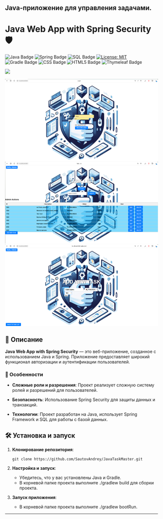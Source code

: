 Java-приложение для управления задачами.
---

# Java Web App with Spring Security 🛡️

![Java Badge](https://img.shields.io/badge/Java-ED8B00?style=for-the-badge&logo=java&logoColor=white)
![Spring Badge](https://img.shields.io/badge/Spring-6DB33F?style=for-the-badge&logo=spring&logoColor=white)
![SQL Badge](https://img.shields.io/badge/SQL-00000F?style=for-the-badge&logo=sql&logoColor=white)
[![License: MIT](https://img.shields.io/badge/License-MIT-yellow.svg?style=for-the-badge)](https://github.com/SautovAndrey/JavaTaskMaster/blob/5f8536bd24ab1b617c2c2f63402f5aa11a6bc83d/LICENSE)
![Gradle Badge](https://img.shields.io/badge/Gradle-02303A?style=for-the-badge&logo=gradle&logoColor=white)
![CSS Badge](https://img.shields.io/badge/CSS-1572B6?style=for-the-badge&logo=css3&logoColor=white)
![HTML5 Badge](https://img.shields.io/badge/HTML5-E34F26?style=for-the-badge&logo=html5&logoColor=white)
![Thymeleaf Badge](https://img.shields.io/badge/Thymeleaf-005F0F?style=for-the-badge&logo=thymeleaf&logoColor=white)


![](https://komarev.com/ghpvc/?username=sautovandrey)

![Web App Screenshot](https://github.com/SautovAndrey/JavaTaskMaster/blob/93e1144362d1278a79f0fc11231e83a5359bf537/assets/2023-10-13_12-33-41.png)
![Web App Screenshot](https://github.com/SautovAndrey/JavaTaskMaster/blob/93e1144362d1278a79f0fc11231e83a5359bf537/assets/2023-10-13_12-34-01.png)
![Web App Screenshot](https://github.com/SautovAndrey/JavaTaskMaster/blob/93e1144362d1278a79f0fc11231e83a5359bf537/assets/2023-10-13_12-34-27.png)

## 📌 Описание

**Java Web App with Spring Security** — это веб-приложение, созданное с использованием Java и Spring. Приложение предоставляет широкий функционал авторизации и аутентификации пользователей.

### 🎯 Особенности

- **Сложные роли и разрешения**: Проект реализует сложную систему ролей и разрешений для пользователей.
  
- **Безопасность**: Использование Spring Security для защиты данных и транзакций.

- **Технологии**: Проект разработан на Java, использует Spring Framework и SQL для работы с базой данных.

## 🛠 Установка и запуск

1. **Клонирование репозитория**:
   ```
   git clone https://github.com/SautovAndrey/JavaTaskMaster.git
   ```

2. **Настройка и запуск**:
   - Убедитесь, что у вас установлены Java и Gradle.
   - В корневой папке проекта выполните ./gradlew build для сборки проекта.

3. **Запуск приложения**:
   - В корневой папке проекта выполните ./gradlew bootRun.

---
